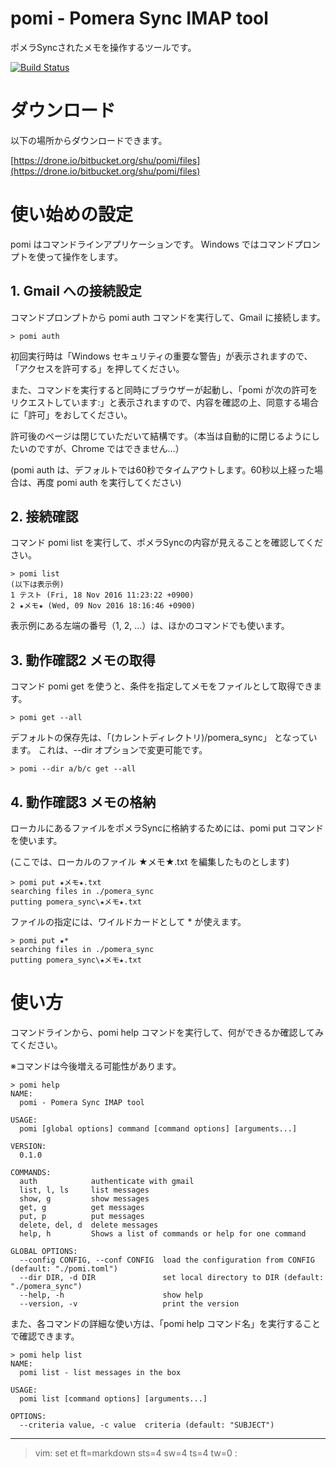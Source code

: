 # pomi - Pomera Sync IMAP tool

ポメラSyncされたメモを操作するツールです。

[![Build Status](https://drone.io/bitbucket.org/shu/pomi/status.png)](https://drone.io/bitbucket.org/shu/pomi/latest)

# ダウンロード

以下の場所からダウンロードできます。

[https://drone.io/bitbucket.org/shu/pomi/files](https://drone.io/bitbucket.org/shu/pomi/files)

# 使い始めの設定

pomi はコマンドラインアプリケーションです。
Windows ではコマンドプロンプトを使って操作をします。

## 1. Gmail への接続設定

コマンドプロンプトから pomi auth コマンドを実行して、Gmail に接続します。

    > pomi auth

初回実行時は「Windows セキュリティの重要な警告」が表示されますので、「アクセスを許可する」を押してください。

また、コマンドを実行すると同時にブラウザーが起動し、「pomi が次の許可をリクエストしています:」と表示されますので、内容を確認の上、同意する場合に「許可」をおしてください。

許可後のページは閉じていただいて結構です。（本当は自動的に閉じるようにしたいのですが、Chrome ではできません…）

(pomi auth は、デフォルトでは60秒でタイムアウトします。60秒以上経った場合は、再度 pomi auth を実行してください)

## 2. 接続確認

コマンド pomi list を実行して、ポメラSyncの内容が見えることを確認してください。

    > pomi list
    (以下は表示例)
    1 テスト (Fri, 18 Nov 2016 11:23:22 +0900)
    2 ★メモ★ (Wed, 09 Nov 2016 18:16:46 +0900)

表示例にある左端の番号（1, 2, …）は、ほかのコマンドでも使います。

## 3. 動作確認2 メモの取得

コマンド pomi get を使うと、条件を指定してメモをファイルとして取得できます。

    > pomi get --all

デフォルトの保存先は、「(カレントディレクトリ)/pomera_sync」 となっています。
これは、--dir オプションで変更可能です。

    > pomi --dir a/b/c get --all

## 4. 動作確認3 メモの格納

ローカルにあるファイルをポメラSyncに格納するためには、pomi put コマンドを使います。

(ここでは、ローカルのファイル ★メモ★.txt を編集したものとします)

    > pomi put ★メモ★.txt
    searching files in ./pomera_sync
    putting pomera_sync\★メモ★.txt

ファイルの指定には、ワイルドカードとして * が使えます。

    > pomi put ★*
    searching files in ./pomera_sync
    putting pomera_sync\★メモ★.txt

# 使い方

コマンドラインから、pomi help コマンドを実行して、何ができるか確認してみてください。

※コマンドは今後増える可能性があります。

    > pomi help
    NAME:
      pomi - Pomera Sync IMAP tool

    USAGE:
      pomi [global options] command [command options] [arguments...]

    VERSION:
      0.1.0

    COMMANDS:
      auth            authenticate with gmail
      list, l, ls     list messages
      show, g         show messages
      get, g          get messages
      put, p          put messages
      delete, del, d  delete messages
      help, h         Shows a list of commands or help for one command
    
    GLOBAL OPTIONS:
      --config CONFIG, --conf CONFIG  load the configuration from CONFIG (default: "./pomi.toml")
      --dir DIR, -d DIR               set local directory to DIR (default: "./pomera_sync")
      --help, -h                      show help
      --version, -v                   print the version

また、各コマンドの詳細な使い方は、「pomi help コマンド名」を実行することで確認できます。

    > pomi help list
    NAME:
      pomi list - list messages in the box

    USAGE:
      pomi list [command options] [arguments...]

    OPTIONS:
      --criteria value, -c value  criteria (default: "SUBJECT")

---
>  vim: set et ft=markdown sts=4 sw=4 ts=4 tw=0 :
